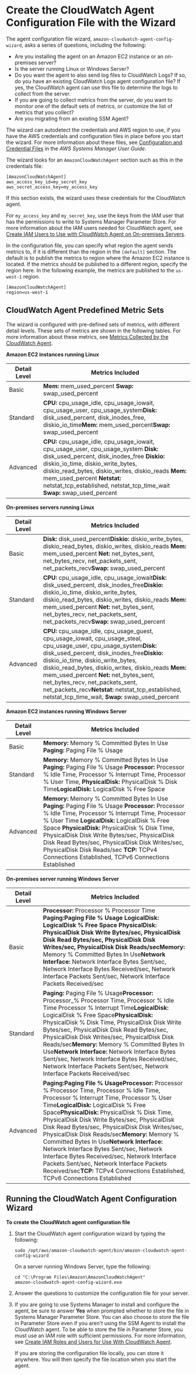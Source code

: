 # Create the CloudWatch Agent Configuration File with the Wizard<a name="create-cloudwatch-agent-configuration-file-wizard"></a>

The agent configuration file wizard, `amazon-cloudwatch-agent-config-wizard`, asks a series of questions, including the following:
+ Are you installing the agent on an Amazon EC2 instance or an on\-premises server?
+ Is the server running Linux or Windows Server?
+ Do you want the agent to also send log files to CloudWatch Logs? If so, do you have an existing CloudWatch Logs agent configuration file? If yes, the CloudWatch agent can use this file to determine the logs to collect from the server\.
+ If you are going to collect metrics from the server, do you want to monitor one of the default sets of metrics, or customize the list of metrics that you collect?
+ Are you migrating from an existing SSM Agent?

The wizard can autodetect the credentials and AWS region to use, if you have the AWS credentials and configuration files in place before you start the wizard\. For more information about these files, see [ Configuration and Credential Files](http://docs.aws.amazon.com/cli/latest/userguide/cli-config-files.html) in the *AWS Systems Manager User Guide*\.

The wizard looks for an `AmazonCloudWatchAgent` section such as this in the credentials file:

```
[AmazonCloudWatchAgent]
aws_access_key_id=my_secret_key
aws_secret_access_key=my_access_key
```

If this section exists, the wizard uses these credentials for the CloudWatch agent\.

For `my_access_key` and `my_secret_key`, use the keys from the IAM user that has the permissions to write to Systems Manager Parameter Store\. For more information about the IAM users needed for CloudWatch agent, see [Create IAM Users to Use with CloudWatch Agent on On\-premises Servers](create-iam-roles-for-cloudwatch-agent.md#create-iam-roles-for-cloudwatch-agent-users)\.

In the configuration file, you can specify what region the agent sends metrics to, if it is different than the region in the `[default]` section\. The default is to publish the metrics to region where the Amazon EC2 instance is located\. If the metrics should be published to a different region, specify the region here\. In the following example, the metrics are published to the `us-west-1` region\.

```
[AmazonCloudWatchAgent]
region=us-west-1
```

## CloudWatch Agent Predefined Metric Sets<a name="cloudwatch-agent-preset-metrics"></a>

The wizard is configured with pre\-defined sets of metrics, with different detail levels\. These sets of metrics are shown in the following tables\. For more information about these metrics, see [Metrics Collected by the CloudWatch Agent](metrics-collected-by-CloudWatch-agent.md)\. 

**Amazon EC2 instances running Linux**


| Detail Level | Metrics Included | 
| --- | --- | 
|  Basic |  **Mem:** mem\_used\_percent **Swap:** swap\_used\_percent  | 
|  Standard |  **CPU:** cpu\_usage\_idle, cpu\_usage\_iowait, cpu\_usage\_user, cpu\_usage\_system**Disk:** disk\_used\_percent, disk\_inodes\_free, diskio\_io\_time**Mem:** mem\_used\_percent**Swap:** swap\_used\_percent  | 
|  Advanced |  **CPU:** cpu\_usage\_idle, cpu\_usage\_iowait, cpu\_usage\_user, cpu\_usage\_system **Disk:** disk\_used\_percent, disk\_inodes\_free **Diskio:** diskio\_io\_time, diskio\_write\_bytes, diskio\_read\_bytes, diskio\_writes, diskio\_reads **Mem:** mem\_used\_percent **Netstat:** netstat\_tcp\_established, netstat\_tcp\_time\_wait **Swap:** swap\_used\_percent  | 

**On\-premises servers running Linux**


| Detail Level | Metrics Included | 
| --- | --- | 
|  Basic |  **Disk:** disk\_used\_percent**Diskio:** diskio\_write\_bytes, diskio\_read\_bytes, diskio\_writes, diskio\_reads **Mem:** mem\_used\_percent **Net:** net\_bytes\_sent, net\_bytes\_recv, net\_packets\_sent, net\_packets\_recv**Swap:** swap\_used\_percent  | 
|  Standard |  **CPU:** cpu\_usage\_idle, cpu\_usage\_iowait**Disk:** disk\_used\_percent, disk\_inodes\_free**Diskio:** diskio\_io\_time, diskio\_write\_bytes, diskio\_read\_bytes, diskio\_writes, diskio\_reads **Mem:** mem\_used\_percent **Net:** net\_bytes\_sent, net\_bytes\_recv, net\_packets\_sent, net\_packets\_recv**Swap:** swap\_used\_percent  | 
|  Advanced |  **CPU:** cpu\_usage\_idle, cpu\_usage\_guest, cpu\_usage\_iowait, cpu\_usage\_steal, cpu\_usage\_user, cpu\_usage\_system**Disk:** disk\_used\_percent, disk\_inodes\_free**Diskio:** diskio\_io\_time, diskio\_write\_bytes, diskio\_read\_bytes, diskio\_writes, diskio\_reads  **Mem:** mem\_used\_percent **Net:** net\_bytes\_sent, net\_bytes\_recv, net\_packets\_sent, net\_packets\_recv**Netstat:** netstat\_tcp\_established, netstat\_tcp\_time\_wait, **Swap:** swap\_used\_percent  | 

**Amazon EC2 instances running Windows Server**


| Detail Level | Metrics Included | 
| --- | --- | 
|  Basic |  **Memory:** Memory % Committed Bytes In Use **Paging:** Paging File % Usage  | 
|  Standard |  **Memory:** Memory % Committed Bytes In Use **Paging:** Paging File % Usage **Processor:** Processor % Idle Time, Processor % Interrupt Time, Processor % User Time,  **PhysicalDisk:** PhysicalDisk % Disk Time**LogicalDisk:** LogicalDisk % Free Space  | 
|  Advanced |  **Memory:** Memory % Committed Bytes In Use **Paging:** Paging File % Usage **Processor:** Processor % Idle Time, Processor % Interrupt Time, Processor % User Time **LogicalDisk:** LogicalDisk % Free Space  **PhysicalDisk:** PhysicalDisk % Disk Time, PhysicalDisk Disk Write Bytes/sec, PhysicalDisk Disk Read Bytes/sec, PhysicalDisk Disk Writes/sec, PhysicalDisk Disk Reads/sec **TCP:** TCPv4 Connections Established, TCPv6 Connections Established   | 

**On\-premises server running Windows Server**


| Detail Level | Metrics Included | 
| --- | --- | 
|  Basic |  **Processor:** Processor % Processor Time **Paging:**Paging File % Usage **LogicalDisk:** LogicalDisk % Free Space **PhysicalDisk:** PhysicalDisk Disk Write Bytes/sec, PhysicalDisk Disk Read Bytes/sec, PhysicalDisk Disk Writes/sec, PhysicalDisk Disk Reads/sec**Memory:** Memory % Committed Bytes In Use**Network Interface:** Network Interface Bytes Sent/sec, Network Interface Bytes Received/sec, Network Interface Packets Sent/sec, Network Interface Packets Received/sec  | 
|  Standard |  **Paging:** Paging File % Usage**Processor:** Processor\_% Processor Time, Processor % Idle Time Processor % Interrupt Time**LogicalDisk:** LogicalDisk % Free Space**PhysicalDisk:** PhysicalDisk % Disk Time, PhysicalDisk Disk Write Bytes/sec, PhysicalDisk Disk Read Bytes/sec, PhysicalDisk Disk Writes/sec, PhysicalDisk Disk Reads/sec**Memory:** Memory % Committed Bytes In Use**Network Interface:** Network Interface Bytes Sent/sec, Network Interface Bytes Received/sec, Network Interface Packets Sent/sec, Network Interface Packets Received/sec   | 
|  Advanced |  **Paging:**Paging File % Usage**Processor:** Processor % Processor Time, Processor % Idle Time, Processor % Interrupt Time, Processor % User Time**LogicalDisk:** LogicalDisk % Free Space**PhysicalDisk:** PhysicalDisk % Disk Time, PhysicalDisk Disk Write Bytes/sec, PhysicalDisk Disk Read Bytes/sec, PhysicalDisk Disk Writes/sec, PhysicalDisk Disk Reads/sec**Memory:** Memory % Committed Bytes In Use**Network Interface:** Network Interface Bytes Sent/sec, Network Interface Bytes Received/sec, Network Interface Packets Sent/sec, Network Interface Packets Received/sec**TCP:** TCPv4 Connections Established, TCPv6 Connections Established  | 

## Running the CloudWatch Agent Configuration Wizard<a name="cloudwatch-agent-running-wizard"></a>

**To create the CloudWatch agent configuration file**

1. Start the CloudWatch agent configuration wizard by typing the following:

   ```
   sudo /opt/aws/amazon-cloudwatch-agent/bin/amazon-cloudwatch-agent-config-wizard
   ```

   On a server running Windows Server, type the following:

   ```
   cd "C:\Program Files\Amazon\AmazonCloudWatchAgent"
   amazon-cloudwatch-agent-config-wizard.exe
   ```

1. Answer the questions to customize the configuration file for your server\.

1. If you are going to use Systems Manager to install and configure the agent, be sure to answer **Yes** when prompted whether to store the file in Systems Manager Parameter Store\. You can also choose to store the file in Parameter Store even if you aren't using the SSM Agent to install the CloudWatch agent\. To be able to store the file in Parameter Store, you must use an IAM role with sufficient permissions\. For more information, see [Create IAM Roles and Users for Use With CloudWatch Agent](create-iam-roles-for-cloudwatch-agent.md)\.

   If you are storing the configuration file locally, you can store it anywhere\. You will then specify the file location when you start the agent\.